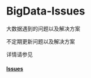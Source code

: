 # BigData-Issues
大数据遇到的问题以及解决方案

不定期更新问题以及解决方案

详情请参见
<h4><a href="https://github.com/lijiayan2015/BigData-Issues/issues">Issues</a></h4>
